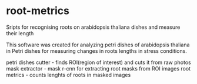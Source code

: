 # root-metrics
Sripts for recognising roots on arabidopsis thaliana dishes and measure their length

This software was created for analyzing petri dishes of arabidopsis thaliana in Petri dishes for measuring changes in roots lengths in stress conditions.

petri dishes cutter - finds ROI(region of interest) and cuts it from raw photos
mask extractor - mask r-cnn for extracting root masks from ROI images
root metrics - counts lenghts of roots in masked images
